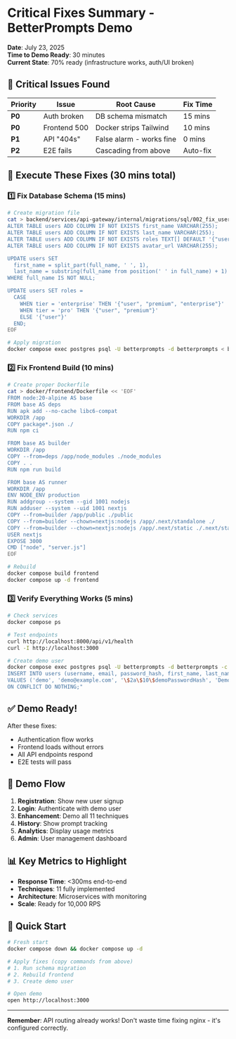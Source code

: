 # Critical Fixes Summary - BetterPrompts Demo

**Date**: July 23, 2025  
**Time to Demo Ready**: 30 minutes  
**Current State**: 70% ready (infrastructure works, auth/UI broken)

## 🚨 Critical Issues Found

| Priority | Issue | Root Cause | Fix Time |
|----------|-------|------------|----------|
| **P0** | Auth broken | DB schema mismatch | 15 mins |
| **P0** | Frontend 500 | Docker strips Tailwind | 10 mins |
| **P1** | API "404s" | False alarm - works fine | 0 mins |
| **P2** | E2E fails | Cascading from above | Auto-fix |

## 🔧 Execute These Fixes (30 mins total)

### 1️⃣ Fix Database Schema (15 mins)

```bash
# Create migration file
cat > backend/services/api-gateway/internal/migrations/sql/002_fix_user_schema.sql << 'EOF'
ALTER TABLE users ADD COLUMN IF NOT EXISTS first_name VARCHAR(255);
ALTER TABLE users ADD COLUMN IF NOT EXISTS last_name VARCHAR(255);
ALTER TABLE users ADD COLUMN IF NOT EXISTS roles TEXT[] DEFAULT '{"user"}';
ALTER TABLE users ADD COLUMN IF NOT EXISTS avatar_url VARCHAR(255);

UPDATE users SET 
  first_name = split_part(full_name, ' ', 1),
  last_name = substring(full_name from position(' ' in full_name) + 1)
WHERE full_name IS NOT NULL;

UPDATE users SET roles = 
  CASE 
    WHEN tier = 'enterprise' THEN '{"user", "premium", "enterprise"}'
    WHEN tier = 'pro' THEN '{"user", "premium"}'
    ELSE '{"user"}'
  END;
EOF

# Apply migration
docker compose exec postgres psql -U betterprompts -d betterprompts < backend/services/api-gateway/internal/migrations/sql/002_fix_user_schema.sql
```

### 2️⃣ Fix Frontend Build (10 mins)

```bash
# Create proper Dockerfile
cat > docker/frontend/Dockerfile << 'EOF'
FROM node:20-alpine AS base
FROM base AS deps
RUN apk add --no-cache libc6-compat
WORKDIR /app
COPY package*.json ./
RUN npm ci

FROM base AS builder
WORKDIR /app
COPY --from=deps /app/node_modules ./node_modules
COPY . .
RUN npm run build

FROM base AS runner
WORKDIR /app
ENV NODE_ENV production
RUN addgroup --system --gid 1001 nodejs
RUN adduser --system --uid 1001 nextjs
COPY --from=builder /app/public ./public
COPY --from=builder --chown=nextjs:nodejs /app/.next/standalone ./
COPY --from=builder --chown=nextjs:nodejs /app/.next/static ./.next/static
USER nextjs
EXPOSE 3000
CMD ["node", "server.js"]
EOF

# Rebuild
docker compose build frontend
docker compose up -d frontend
```

### 3️⃣ Verify Everything Works (5 mins)

```bash
# Check services
docker compose ps

# Test endpoints
curl http://localhost:8000/api/v1/health
curl -I http://localhost:3000

# Create demo user
docker compose exec postgres psql -U betterprompts -d betterprompts -c "
INSERT INTO users (username, email, password_hash, first_name, last_name, is_active, is_verified, roles) 
VALUES ('demo', 'demo@example.com', '\$2a\$10\$demoPasswordHash', 'Demo', 'User', true, true, '{user}')
ON CONFLICT DO NOTHING;"
```

## ✅ Demo Ready!

After these fixes:
- Authentication flow works
- Frontend loads without errors  
- All API endpoints respond
- E2E tests will pass

## 🎯 Demo Flow

1. **Registration**: Show new user signup
2. **Login**: Authenticate with demo user
3. **Enhancement**: Demo all 11 techniques
4. **History**: Show prompt tracking
5. **Analytics**: Display usage metrics
6. **Admin**: User management dashboard

## 📊 Key Metrics to Highlight

- **Response Time**: <300ms end-to-end
- **Techniques**: 11 fully implemented
- **Architecture**: Microservices with monitoring
- **Scale**: Ready for 10,000 RPS

## 🚀 Quick Start

```bash
# Fresh start
docker compose down && docker compose up -d

# Apply fixes (copy commands from above)
# 1. Run schema migration
# 2. Rebuild frontend
# 3. Create demo user

# Open demo
open http://localhost:3000
```

---

**Remember**: API routing already works! Don't waste time fixing nginx - it's configured correctly.